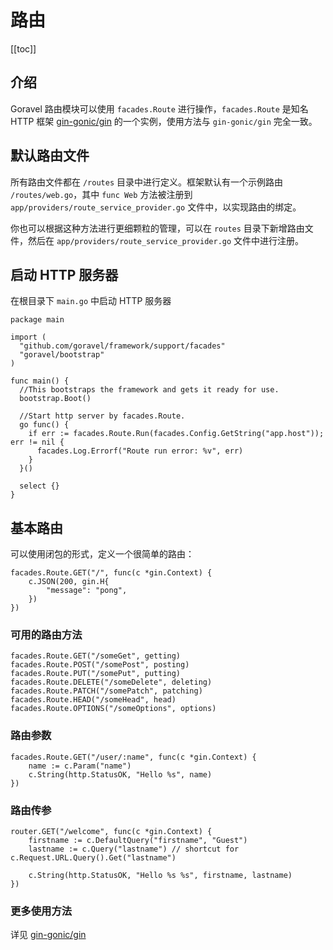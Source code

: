 # 路由

[[toc]]

## 介绍

Goravel 路由模块可以使用 `facades.Route` 进行操作，`facades.Route` 是知名 HTTP 框架 [gin-gonic/gin](https://github.com/gin-gonic/gin) 的一个实例，使用方法与 `gin-gonic/gin` 完全一致。

## 默认路由文件

所有路由文件都在 `/routes` 目录中进行定义。框架默认有一个示例路由 `/routes/web.go`，其中 `func Web` 方法被注册到 `app/providers/route_service_provider.go` 文件中，以实现路由的绑定。

你也可以根据这种方法进行更细颗粒的管理，可以在 `routes` 目录下新增路由文件，然后在 `app/providers/route_service_provider.go` 文件中进行注册。

## 启动 HTTP 服务器

在根目录下 `main.go` 中启动 HTTP 服务器

```
package main

import (
  "github.com/goravel/framework/support/facades"
  "goravel/bootstrap"
)

func main() {
  //This bootstraps the framework and gets it ready for use.
  bootstrap.Boot()

  //Start http server by facades.Route.
  go func() {
    if err := facades.Route.Run(facades.Config.GetString("app.host")); err != nil {
      facades.Log.Errorf("Route run error: %v", err)
    }
  }()

  select {}
}
```

## 基本路由

可以使用闭包的形式，定义一个很简单的路由：

```
facades.Route.GET("/", func(c *gin.Context) {
    c.JSON(200, gin.H{
        "message": "pong",
    })
})
```

### 可用的路由方法

```
facades.Route.GET("/someGet", getting)
facades.Route.POST("/somePost", posting)
facades.Route.PUT("/somePut", putting)
facades.Route.DELETE("/someDelete", deleting)
facades.Route.PATCH("/somePatch", patching)
facades.Route.HEAD("/someHead", head)
facades.Route.OPTIONS("/someOptions", options)
```

### 路由参数

```
facades.Route.GET("/user/:name", func(c *gin.Context) {
    name := c.Param("name")
    c.String(http.StatusOK, "Hello %s", name)
})
```

### 路由传参

```
router.GET("/welcome", func(c *gin.Context) {
    firstname := c.DefaultQuery("firstname", "Guest")
    lastname := c.Query("lastname") // shortcut for c.Request.URL.Query().Get("lastname")

    c.String(http.StatusOK, "Hello %s %s", firstname, lastname)
})
```

### 更多使用方法

详见 [gin-gonic/gin](https://github.com/gin-gonic/gin)
